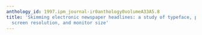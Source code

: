 ```yaml
---
anthology_id: 1997.ipm_journal-ir0anthology0volumeA33A5.8
title: 'Skimming electronic newspaper headlines: a study of typeface, point size,
  screen resolution, and monitor size'
---
```

